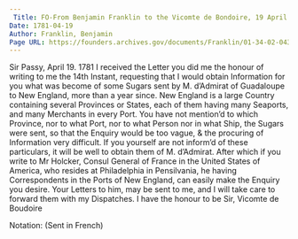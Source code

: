 ```yaml
---
 Title: FO-From Benjamin Franklin to the Vicomte de Bondoire, 19 April 1781
Date: 1781-04-19
Author: Franklin, Benjamin
Page URL: https://founders.archives.gov/documents/Franklin/01-34-02-0435
---
```


Sir
Passy, April 19. 1781
I received the Letter you did me the honour of writing to me the 14th Instant, requesting that I would obtain Information for you what was become of some Sugars sent by M. d’Admirat of Guadaloupe to New England, more than a year since. New England is a large Country containing several Provinces or States, each of them having many Seaports, and many Merchants in every Port. You have not mention’d to which Province, nor to what Port, nor to what Person nor in what Ship, the Sugars were sent, so that the Enquiry would be too vague, & the procuring of Information very difficult. If you yourself are not inform’d of these particulars, it will be well to obtain them of M. d’Admirat. After which if you write to Mr Holcker, Consul General of France in the United States of America, who resides at Philadelphia in Pensilvania, he having Correspondents in the Ports of New England, can easily make the Enquiry you desire. Your Letters to him, may be sent to me, and I will take care to forward them with my Dispatches. I have the honour to be Sir,
Vicomte de Boudoire
 
Notation: (Sent in French)

